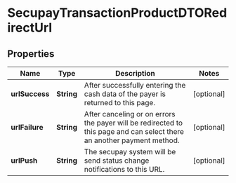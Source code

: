 
# SecupayTransactionProductDTORedirectUrl

## Properties
Name | Type | Description | Notes
------------ | ------------- | ------------- | -------------
**urlSuccess** | **String** | After successfully entering the cash data of the payer is returned to this page. |  [optional]
**urlFailure** | **String** | After canceling or on errors the payer will be redirected to this page and can select there an another payment method. |  [optional]
**urlPush** | **String** | The secupay system will be send status change notifications to this URL. |  [optional]



